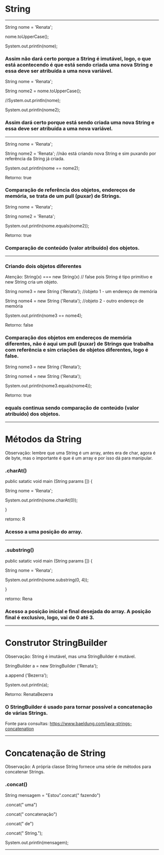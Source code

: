 # String

--------------------------------------------------------------------------------------------------------

String nome = 'Renata';

nome.toUpperCase();

System.out.println(nome);

### Assim não dará certo porque a String é imutável, logo, o que está acontecendo é que está sendo criada uma nova String e essa deve ser atribuída a uma nova variável.


String nome = 'Renata';

String nome2 = nome.toUpperCase();

//System.out.println(nome);

System.out.println(nome2);

### Assim dará certo porque está sendo criada uma nova String e essa deve ser atribuída a uma nova variável.


----------------------------------------------------------------------------------------------------------

String nome = 'Renata';

String nome2 = 'Renata';  //não está criando nova String e sim puxando por referência da String já criada.

System.out.println(nome == nome2);

Retorno: true

### Comparação de referência dos objetos, endereços de memória, se trata de um pull (puxar) de Strings.


String nome = 'Renata';

String nome2 = 'Renata';

System.out.println(nome.equals(nome2));

Retorno: true

### Comparação de conteúdo (valor atribuído) dos objetos.


--------------------------------------------------------------------------------------------------------


### Criando dois objetos diferentes

Atenção: String(x) === new String(x) // false pois String é tipo primitivo e new String cria um objeto.


String nome3 = new String ('Renata');  //objeto 1 - um endereço de memória

String nome4 = new String ('Renata');  //objeto 2 - outro endereço de memória

System.out.println(nome3 == nome4);

Retorno: false


### Comparação dos objetos em endereços de memória diferentes, não é aqui um pull (puxar) de Strings que trabalha com referência e sim criações de objetos diferentes, logo é false.


String nome3 = new String ('Renata');

String nome4 = new String ('Renata');

System.out.println(nome3.equals(nome4));

Retorno: true


### equals continua sendo comparação de conteúdo (valor atribuído) dos objetos.

-------------------------------------------------------------------------------------------------------

# Métodos da String

Observação: lembre que uma String é um array, antes era de char, agora é de byte, mas o importante é que é um array e por isso dá para manipular.

### .charAt()

public satatic void main (String params []) {

  String nome = 'Renata';
  
  System.out.println(nome.charAt(0));
  
}

  retorno: R
  

  ### Acesso a uma posição do array.

-------------------------------------------------------------------------------------------------------

  ### .substring()

 public satatic void main (String params []) {
 
  String nome = 'Renata';
  
  System.out.println(nome.substring(0, 4));
  
}

  retorno: Rena
  

### Acesso a posição inicial e final desejada do array. A posição final é exclusivo, logo, vai de 0 até 3.

-------------------------------------------------------------------------------------------------------

# Construtor StringBuilder

Observação: String é imutável, mas uma StringBuilder é mutável.

StringBuilder a = new StringBuilder ('Renata');

a.append ('Bezerra');

System.out.println(a);

Retorno: RenataBezerra


### O StringBuilder é usado para tornar possível a concatenação de várias Strings.


Fonte para consultas: https://www.baeldung.com/java-strings-concatenation


-------------------------------------------------------------------------------------------------------

# Concatenação de String

Observação: A  própria classe String  fornece uma série de métodos para concatenar Strings.

### .concat()

String mensagem = "Estou".concat(" fazendo")

  .concat(" uma")
  
  .concat(" concatenação")
  
  .concat(" de")
  
  .concat(" String.");
  

System.out.println(mensagem);


-------------------------------------------------------------------------------------------------------



















